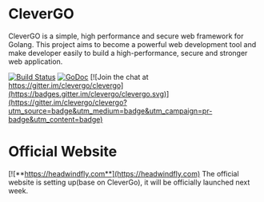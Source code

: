 # CleverGO
CleverGO is a simple, high performance and secure web framework for Golang. This project aims to become a powerful web development tool and make developer easily to build a high-performance, secure and stronger web application.

[![Build Status](https://travis-ci.org/clevergo/clevergo.svg?branch=master)](https://travis-ci.org/clevergo/clevergo)
[![GoDoc](https://godoc.org/github.com/clevergo/clevergo?status.svg)](https://godoc.org/github.com/clevergo/clevergo)
[![Join the chat at https://gitter.im/clevergo/clevergo](https://badges.gitter.im/clevergo/clevergo.svg)](https://gitter.im/clevergo/clevergo?utm_source=badge&utm_medium=badge&utm_campaign=pr-badge&utm_content=badge)

# Official Website
[![**https://headwindfly.com**](https://headwindfly.com) The official website is setting up(base on CleverGo),
it will be officially launched next week.